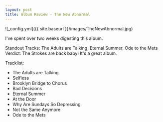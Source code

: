 ```yaml
---
layout: post
title: Album Review - The New Abnormal
---
```

![_config.yml]({{ site.baseurl }}/images/TheNewAbnormal.jpg)

I've spent over two weeks digesting this album. 


Standout Tracks: The Adults are Talking, Eternal Summer, Ode to the Mets
Verdict: The Strokes are back baby! It's a great album.

Tracklist:
- The Adults are Talking
- Selfless
- Brooklyn Bridge to Chorus
- Bad Decisions
- Eternal Summer
- At the Door
- Why Are Sundays So Depressing
- Not the Same Anymore
- Ode to the Mets
